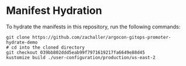 # Manifest Hydration

To hydrate the manifests in this repository, run the following commands:

```shell
git clone https://github.com/zachaller/argocon-gitops-promoter-hydrate-demo
# cd into the cloned directory
git checkout 039bb802ddd5eab99f7971619217fa6649e88d45
kustomize build ./user-configuration/production/us-east-2
```

